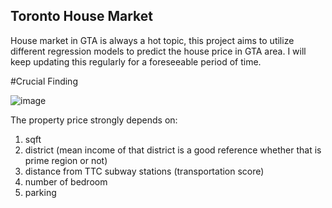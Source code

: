 ## Toronto House Market
House market in GTA is always a hot topic, this project aims to utilize different regression models to predict the house price in GTA area. 
I will keep updating this regularly for a foreseeable period of time. 

#Crucial Finding

![image](https://user-images.githubusercontent.com/45325095/156908530-8e8d7a3f-fa89-40fa-8373-fd221ccb68e4.png)

The property price strongly depends on:
1. sqft 
2. district (mean income of that district is a good reference whether that is prime region or not)
3. distance from TTC subway stations (transportation score)
4. number of bedroom
5. parking 
